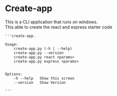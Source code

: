 # Create-app 

This is a CLI application that runs on windows. <br>
This able to create the react and express starter 
code

```pydocstring
'''create-app.

Usage:
    create-app.py (-h | --help)
    create-app.py --version
    create-app.py react <params>
    create-app.py express <params>


Options:
    -h --help   Show this screen
    --version   Show Version

'''
```